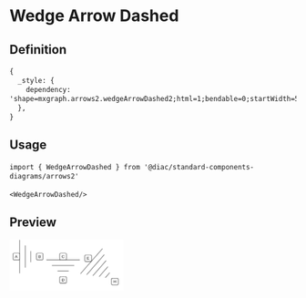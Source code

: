 # Wedge Arrow Dashed

## Definition

```
{
  _style: { 
    dependency: 'shape=mxgraph.arrows2.wedgeArrowDashed2;html=1;bendable=0;startWidth=50;stepSize=15;',
  },
}
```

## Usage

```
import { WedgeArrowDashed } from '@diac/standard-components-diagrams/arrows2'

<WedgeArrowDashed/>
```

## Preview

<img src="./wedge-arrow-dashed.png" width="200"/>
